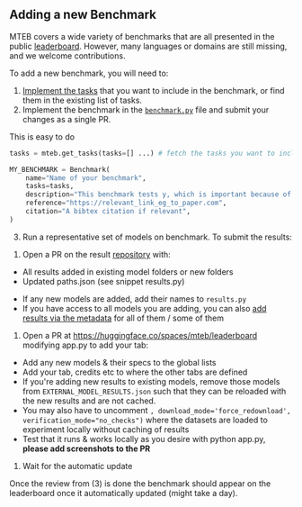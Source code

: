 ## Adding a new Benchmark 

MTEB covers a wide variety of benchmarks that are all presented in the public [leaderboard](https://huggingface.co/spaces/mteb/leaderboard). However, many languages or domains are still missing, and we welcome contributions.

To add a new benchmark, you will need to:

1) [Implement the tasks](adding_a_dataset.md) that you want to include in the benchmark, or find them in the existing list of tasks.
2) Implement the benchmark in the [`benchmark.py`](https://github.com/embeddings-benchmark/mteb/blob/main/mteb/benchmarks/benchmarks.py) file and submit your changes as a single PR.

This is easy to do 
```python
tasks = mteb.get_tasks(tasks=[] ...) # fetch the tasks you want to include in your benchmark

MY_BENCHMARK = Benchmark(
    name="Name of your benchmark",
    tasks=tasks,
    description="This benchmark tests y, which is important because of X",
    reference="https://relevant_link_eg_to_paper.com",
    citation="A bibtex citation if relevant",
)
```

3) Run a representative set of models on benchmark. To submit the results: 
<!-- TODO: we should probably create seperate page for how to submit results -->
1. Open a PR on the result [repository](https://github.com/embeddings-benchmark/results) with:
- All results added in existing model folders or new folders
- Updated paths.json (see snippet results.py)
<!-- TODO: ^check if this is still required. If so, we should probably update it. If not, we should remove it once the new leaderboard is live -->
- If any new models are added, add their names to `results.py`
- If you have access to all models you are adding, you can also [add results via the metadata](https://github.com/embeddings-benchmark/mteb/blob/main/docs/adding_a_model.md) for all of them / some of them
1. Open a PR at https://huggingface.co/spaces/mteb/leaderboard modifying app.py to add your tab:
- Add any new models & their specs to the global lists
- Add your tab, credits etc to where the other tabs are defined
- If you're adding new results to existing models, remove those models from `EXTERNAL_MODEL_RESULTS.json` such that they can be reloaded with the new results and are not cached.
- You may also have to uncomment `, download_mode='force_redownload', verification_mode="no_checks")` where the datasets are loaded to experiment locally without caching of results
- Test that it runs & works locally as you desire with python app.py, **please add screenshots to the PR**

1) Wait for the automatic update

Once the review from (3) is done the benchmark should appear on the leaderboard once it automatically updated (might take a day).